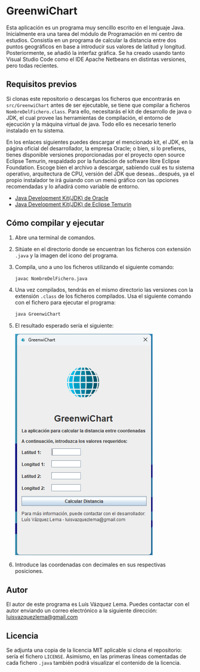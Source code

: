 # GreenwiChart

Esta aplicación es un programa muy sencillo escrito en el lenguaje Java. Inicialmente era una tarea del módulo de Programación en mi centro de estudios. Consistía en un programa de calcular la distancia entre dos puntos geográficos en base a introducir sus valores de latitud y longitud. Posteriormente, se añadió la interfaz gráfica. Se ha creado usando tanto Visual Studio Code como el IDE Apache Netbeans en distintas versiones, pero todas recientes.

## Requisitos previos

Si clonas este repositorio o descargas los ficheros que encontrarás en `src/GreenwiChart` antes de ser ejecutable, se tiene que compilar a ficheros `NombreDelFichero.class`. Para ello, necesitarás el kit de desarrollo de java o JDK, el cual provee las herramientas de compilación, el entorno de ejecución y la máquina virtual de java. Todo ello es necesario tenerlo instalado en tu sistema.

En los enlaces siguientes puedes descargar el mencionado kit, el JDK, en la página oficial del desarrollador, la empresa Oracle; o bien, si lo prefieres, tienes disponible versiones proporcionadas por el proyecto open source Eclipse Temurin, respaldado por la fundación de software libre Eclipse Foundation. Escoge bien el archivo a descargar, sabiendo cuál es tu sistema operativo, arquitectura de CPU, versión del JDK que deseas...después, ya el propio instalador te irá guiando con un menú gráfico con las opciones recomendadas y lo añadirá como variable de entorno.

- [Java Development Kit(JDK) de Oracle](https://www.oracle.com/java/technologies/downloads/)
- [Java Development Kit(JDK) de Eclipse Temurin](https://adoptium.net/es/temurin/releases/)

## Cómo compilar y ejecutar

1. Abre una terminal de comandos.
2. Sitúate en el directorio donde se encuentran los ficheros con extensión `.java` y la imagen del icono del programa.
3. Compila, uno a uno los ficheros utilizando el siguiente comando:

    ```sh
   javac NombreDelFichero.java

4. Una vez compilados, tendrás en el mismo directorio las versiones con la extensión `.class` de los ficheros compilados. Usa el siguiente comando con el fichero para ejecutar el programa:

    ```sh
    java GreenwiChart

5. El resultado esperado sería el siguiente:

   ![Screenshot del output esperado](/img/Screenshot_GreenwiChart_esperado.png)

6. Introduce las coordenadas con decimales en sus respectivas posiciones.

## Autor

El autor de este programa es Luís Vázquez Lema. Puedes contactar con el autor enviando un correo electrónico a la siguiente dirección: <luisvazquezlema@gmail.com>

## Licencia

Se adjunta una copia de la licencia  MIT aplicable si clona el repositorio: sería el fichero `LICENSE`. Asimismo, en las primeras líneas comentadas de cada fichero `.java` también podrá visualizar el contenido de la licencia.
